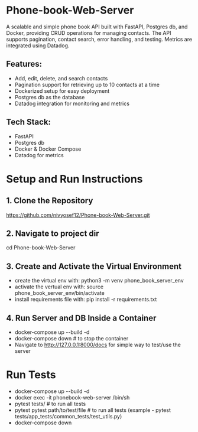 # Phone-book-Web-Server
A scalable and simple phone book API built with FastAPI, Postgres db, and Docker, providing CRUD operations for managing contacts. The API supports pagination, contact search, error handling, and testing. Metrics are integrated using Datadog.

## Features:
- Add, edit, delete, and search contacts
- Pagination support for retrieving up to 10 contacts at a time
- Dockerized setup for easy deployment
- Postgres db as the database
- Datadog integration for monitoring and metrics


## Tech Stack:
- FastAPI
- Postgres db
- Docker & Docker Compose
- Datadog for metrics


# Setup and Run Instructions

## 1. Clone the Repository
https://github.com/nivyosef12/Phone-book-Web-Server.git

## 2. Navigate to project dir
cd Phone-book-Web-Server

## 3. Create and Activate the Virtual Environment
- create the virtual env with: python3 -m venv phone_book_server_env  
- activate the vertual env with: source phone_book_server_env/bin/activate   
- install requirements file with: pip install -r requirements.txt  

## 4. Run Server and DB Inside a Container
- docker-compose up --build -d
- docker-compose down # to stop the container
- Navigate to http://127.0.0.1:8000/docs for simple way to test/use the server

# Run Tests
- docker-compose up --build -d
- docker exec -it phonebook-web-server /bin/sh
- pytest tests/ # to run all tests
- pytest pytest path/to/test/file # to run all tests (example - pytest tests/app_tests/common_tests/test_utils.py)
- docker-compose down